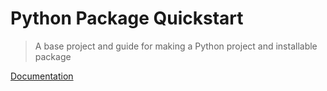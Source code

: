 # Python Package Quickstart
> A base project and guide for making a Python project and installable package


[Documentation](/docs/index.md)
